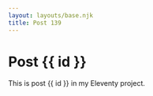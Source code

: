 ```yaml
---
layout: layouts/base.njk
title: Post 139
---
```


# Post {{ id }}

This is post {{ id }} in my Eleventy project.
